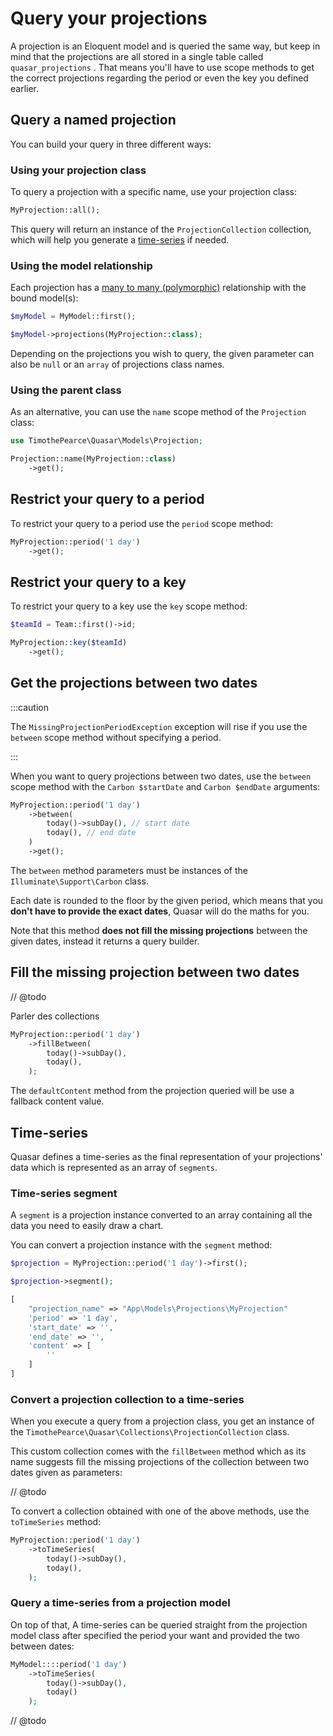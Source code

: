 # Query your projections

A projection is an Eloquent model and is queried the same way, but keep in mind that the projections are all stored in a single table called `quasar_projections` . That means you'll have to use scope methods to get the correct projections regarding the period or even the key you defined earlier. 

## Query a named projection

You can build your query in three different ways:

### Using your projection class

To query a projection with a specific name, use your projection class:

```php
MyProjection::all();
```

This query will return an instance of the `ProjectionCollection` collection, which will help you generate a [time-series](/getting-started/query-your-projections#converts-your-projections-to-a-time-series) if needed.

### Using the model relationship

Each projection has a [many to many (polymorphic)](https://laravel.com/docs/8.x/eloquent-relationships#many-to-many-polymorphic-relations) relationship with the bound model(s):

```php
$myModel = MyModel::first();

$myModel->projections(MyProjection::class);
```

Depending on the projections you wish to query, the given parameter can also be `null` or an `array` of projections class names.

### Using the parent class

As an alternative, you can use the `name` scope method of the `Projection` class:

```php
use TimothePearce\Quasar\Models\Projection;

Projection::name(MyProjection::class)
    ->get();
```

## Restrict your query to a period

To restrict your query to a period use the `period` scope method:

```php
MyProjection::period('1 day')
    ->get();
```

## Restrict your query to a key

To restrict your query to a key use the `key` scope method:

```php
$teamId = Team::first()->id;

MyProjection::key($teamId)
    ->get();
```

## Get the projections between two dates

:::caution

The `MissingProjectionPeriodException` exception will rise if you use the `between` scope method without specifying a period.

:::

When you want to query projections between two dates, use the `between` scope method with the `Carbon $startDate` and `Carbon $endDate` arguments:

```php
MyProjection::period('1 day')
    ->between(
        today()->subDay(), // start date
        today(), // end date
    )
    ->get();
```

The `between` method parameters must be instances of the `Illuminate\Support\Carbon` class.

Each date is rounded to the floor by the given period, which means that you **don't have to provide the exact dates**, Quasar will do the maths for you.

Note that this method **does not fill the missing projections** between the given dates, instead it returns a query builder. 

## Fill the missing projection between two dates

// @todo

Parler des collections

```php
MyProjection::period('1 day')
    ->fillBetween(
        today()->subDay(),
        today(),
    );
```

The `defaultContent` method from the projection queried will be use a fallback content value.

## Time-series

Quasar defines a time-series as the final representation of your projections' data which is represented as an array of `segments`.

### Time-series segment

A `segment` is a projection instance converted to an array containing all the data you need to easily draw a chart.

You can convert a projection instance with the `segment` method:

```php
$projection = MyProjection::period('1 day')->first();

$projection->segment();

[
    "projection_name" => "App\Models\Projections\MyProjection"
    'period' => '1 day',
    'start_date' => '',
    'end_date' => '',
    'content' => [
        ''
    ]
]
```

### Convert a projection collection to a time-series

When you execute a query from a projection class, you get an instance of the `TimothePearce\Quasar\Collections\ProjectionCollection` class.

This custom collection comes with the `fillBetween` method which as its name suggests fill the missing projections of the collection between two dates given as parameters:

// @todo

To convert a collection obtained with one of the above methods, use the `toTimeSeries` method:

```php
MyProjection::period('1 day')
    ->toTimeSeries(
        today()->subDay(),
        today(),
    );
```

### Query a time-series from a projection model

On top of that, A time-series can be queried straight from the projection model class after specified the period your want and provided the two between dates:

```php
MyModel::::period('1 day')
    ->toTimeSeries(
        today()->subDay(),
        today()
    );
```

// @todo